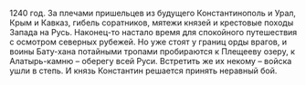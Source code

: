 <!--2016-11-26 21:20:17-->
1240 год. За плечами пришельцев из будущего Константинополь и Урал, Крым и Кавказ, гибель соратников, мятежи князей и крестовые походы Запада на Русь. Наконец-то настало время для спокойного путешествия с осмотром северных рубежей.
    Но уже стоят у границ орды врагов, и воины Бату-хана потайными тропами пробираются к Плещееву озеру, к Алатырь-камню – оберегу всей Руси. Встретить же их некому – войска ушли в степь. И князь Константин решается принять неравный бой.